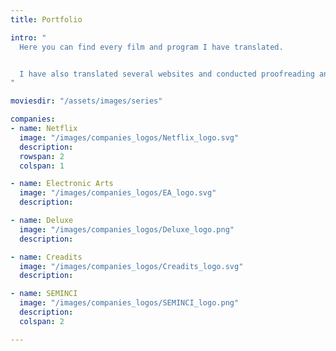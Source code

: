 ```yaml
---
title: Portfolio

intro: "
  Here you can find every film and program I have translated.


  I have also translated several websites and conducted proofreading and linguistic QC for various clients.
"

moviesdir: "/assets/images/series"

companies:
- name: Netflix
  image: "/images/companies_logos/Netflix_logo.svg"
  description:
  rowspan: 2
  colspan: 1

- name: Electronic Arts
  image: "/images/companies_logos/EA_logo.svg"
  description:

- name: Deluxe
  image: "/images/companies_logos/Deluxe_logo.png"
  description:

- name: Creadits
  image: "/images/companies_logos/Creadits_logo.svg"
  description:

- name: SEMINCI
  image: "/images/companies_logos/SEMINCI_logo.png"
  description:
  colspan: 2

---
```

